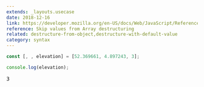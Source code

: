 ```yaml
---
extends: _layouts.usecase
date: 2018-12-16
link: https://developer.mozilla.org/en-US/docs/Web/JavaScript/Reference/Operators/Destructuring_assignment#Array_destructuring
reference: Skip values from Array destructuring
related: destructure-from-object,destructure-with-default-value
category: syntax
---
```


```javascript
const [, , elevation] = [52.369661, 4.897243, 3];

console.log(elevation);
```

<pre class="output">
3
</pre>
